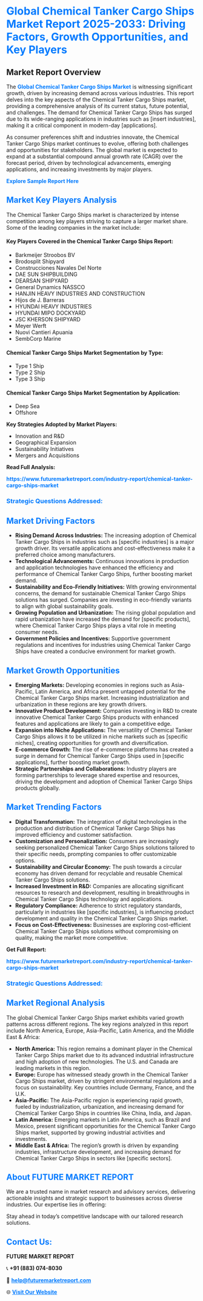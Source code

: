 <h1 style="color: #007BFF;">Global Chemical Tanker Cargo Ships Market Report 2025-2033: Driving Factors, Growth Opportunities, and Key Players</h1>

<section id="overview">
<h2>Market Report Overview</h2>
<p>The <a href="https://www.futuremarketreport.com/industry-report/chemical-tanker-cargo-ships-market" style="color: #007BFF; text-decoration: none;"><strong>Global Chemical Tanker Cargo Ships Market</strong></a> is witnessing significant growth, driven by increasing demand across various industries. This report delves into the key aspects of the Chemical Tanker Cargo Ships market, providing a comprehensive analysis of its current status, future potential, and challenges. The demand for Chemical Tanker Cargo Ships has surged due to its wide-ranging applications in industries such as [insert industries], making it a critical component in modern-day [applications].</p>
<p>As consumer preferences shift and industries innovate, the Chemical Tanker Cargo Ships market continues to evolve, offering both challenges and opportunities for stakeholders. The global market is expected to expand at a substantial compound annual growth rate (CAGR) over the forecast period, driven by technological advancements, emerging applications, and increasing investments by major players.</p>
</section>

<section id="overview">
<p><a href="https://www.futuremarketreport.com/request-sample/reportId=46039" style="color: #007BFF; text-decoration: none;"><strong>Explore Sample Report Here</strong></a></p>
</section>

<section id="key-players">
<h2 style="color: #007BFF;">Market Key Players Analysis</h2>
<p>The Chemical Tanker Cargo Ships market is characterized by intense competition among key players striving to capture a larger market share. Some of the leading companies in the market include:</p>
<h4>Key Players Covered in the Chemical Tanker Cargo Ships Report:</h4>
<ul><li>Barkmeijer Stroobos BV</li><li>Brodosplit Shipyard</li><li>Construcciones Navales Del Norte</li><li>DAE SUN SHIPBUILDING</li><li>DEARSAN SHIPYARD</li><li>General Dynamics NASSCO</li><li>HANJIN HEAVY INDUSTRIES AND CONSTRUCTION</li><li>Hijos de J. Barreras</li><li>HYUNDAI HEAVY INDUSTRIES</li><li>HYUNDAI MIPO DOCKYARD</li><li>JSC KHERSON SHIPYARD</li><li>Meyer Werft</li><li>Nuovi Cantieri Apuania</li><li>SembCorp Marine</li></ul>
<h4>Chemical Tanker Cargo Ships Market Segmentation by Type:</h4>
<ul><li>Type 1 Ship</li><li>Type 2 Ship</li><li>Type 3 Ship</li></ul>

<h4>Chemical Tanker Cargo Ships Market Segmentation by Application:</h4>
<ul><li>Deep Sea</li><li>Offshore</li></ul>
<p><strong>Key Strategies Adopted by Market Players:</strong></p>
<ul>
<li>Innovation and R&D</li>
<li>Geographical Expansion</li>
<li>Sustainability Initiatives</li>
<li>Mergers and Acquisitions</li>
</ul>
</section>

<section>
<p><strong>Read Full Analysis: </strong></p><a href="https://www.futuremarketreport.com/industry-report/chemical-tanker-cargo-ships-market" style="color: #007BFF; text-decoration: none;"><strong>https://www.futuremarketreport.com/industry-report/chemical-tanker-cargo-ships-market</strong></a>
<h3 style="color: #007BFF;">Strategic Questions Addressed:</h3>
</section>

<section id="driving-factors">
<h2 style="color: #007BFF;">Market Driving Factors</h2>
<ul>
<li><strong>Rising Demand Across Industries:</strong> The increasing adoption of Chemical Tanker Cargo Ships in industries such as [specific industries] is a major growth driver. Its versatile applications and cost-effectiveness make it a preferred choice among manufacturers.</li>
<li><strong>Technological Advancements:</strong> Continuous innovations in production and application technologies have enhanced the efficiency and performance of Chemical Tanker Cargo Ships, further boosting market demand.</li>
<li><strong>Sustainability and Eco-Friendly Initiatives:</strong> With growing environmental concerns, the demand for sustainable Chemical Tanker Cargo Ships solutions has surged. Companies are investing in eco-friendly variants to align with global sustainability goals.</li>
<li><strong>Growing Population and Urbanization:</strong> The rising global population and rapid urbanization have increased the demand for [specific products], where Chemical Tanker Cargo Ships plays a vital role in meeting consumer needs.</li>
<li><strong>Government Policies and Incentives:</strong> Supportive government regulations and incentives for industries using Chemical Tanker Cargo Ships have created a conducive environment for market growth.</li>
</ul>
</section>

<section id="growth-opportunities">
<h2 style="color: #007BFF;">Market Growth Opportunities</h2>
<ul>
<li><strong>Emerging Markets:</strong> Developing economies in regions such as Asia-Pacific, Latin America, and Africa present untapped potential for the Chemical Tanker Cargo Ships market. Increasing industrialization and urbanization in these regions are key growth drivers.</li>
<li><strong>Innovative Product Development:</strong> Companies investing in R&D to create innovative Chemical Tanker Cargo Ships products with enhanced features and applications are likely to gain a competitive edge.</li>
<li><strong>Expansion into Niche Applications:</strong> The versatility of Chemical Tanker Cargo Ships allows it to be utilized in niche markets such as [specific niches], creating opportunities for growth and diversification.</li>
<li><strong>E-commerce Growth:</strong> The rise of e-commerce platforms has created a surge in demand for Chemical Tanker Cargo Ships used in [specific applications], further boosting market growth.</li>
<li><strong>Strategic Partnerships and Collaborations:</strong> Industry players are forming partnerships to leverage shared expertise and resources, driving the development and adoption of Chemical Tanker Cargo Ships products globally.</li>
</ul>
</section>

<section id="trending-factors">
<h2 style="color: #007BFF;">Market Trending Factors</h2>
<ul>
<li><strong>Digital Transformation:</strong> The integration of digital technologies in the production and distribution of Chemical Tanker Cargo Ships has improved efficiency and customer satisfaction.</li>
<li><strong>Customization and Personalization:</strong> Consumers are increasingly seeking personalized Chemical Tanker Cargo Ships solutions tailored to their specific needs, prompting companies to offer customizable options.</li>
<li><strong>Sustainability and Circular Economy:</strong> The push towards a circular economy has driven demand for recyclable and reusable Chemical Tanker Cargo Ships solutions.</li>
<li><strong>Increased Investment in R&D:</strong> Companies are allocating significant resources to research and development, resulting in breakthroughs in Chemical Tanker Cargo Ships technology and applications.</li>
<li><strong>Regulatory Compliance:</strong> Adherence to strict regulatory standards, particularly in industries like [specific industries], is influencing product development and quality in the Chemical Tanker Cargo Ships market.</li>
<li><strong>Focus on Cost-Effectiveness:</strong> Businesses are exploring cost-efficient Chemical Tanker Cargo Ships solutions without compromising on quality, making the market more competitive.</li>
</ul>
</section>

<section>
<p><strong>Get Full Report: </strong></p><a href="https://www.futuremarketreport.com/industry-report/chemical-tanker-cargo-ships-market" style="color: #007BFF; text-decoration: none;"><strong>https://www.futuremarketreport.com/industry-report/chemical-tanker-cargo-ships-market</strong></a>
<h3 style="color: #007BFF;">Strategic Questions Addressed:</h3>
</section>


<section id="regional-analysis">
<h2 style="color: #007BFF;">Market Regional Analysis</h2>
<p>The global Chemical Tanker Cargo Ships market exhibits varied growth patterns across different regions. The key regions analyzed in this report include North America, Europe, Asia-Pacific, Latin America, and the Middle East & Africa:</p>
<ul>
<li><strong>North America:</strong> This region remains a dominant player in the Chemical Tanker Cargo Ships market due to its advanced industrial infrastructure and high adoption of new technologies. The U.S. and Canada are leading markets in this region.</li>
<li><strong>Europe:</strong> Europe has witnessed steady growth in the Chemical Tanker Cargo Ships market, driven by stringent environmental regulations and a focus on sustainability. Key countries include Germany, France, and the U.K.</li>
<li><strong>Asia-Pacific:</strong> The Asia-Pacific region is experiencing rapid growth, fueled by industrialization, urbanization, and increasing demand for Chemical Tanker Cargo Ships in countries like China, India, and Japan.</li>
<li><strong>Latin America:</strong> Emerging markets in Latin America, such as Brazil and Mexico, present significant opportunities for the Chemical Tanker Cargo Ships market, supported by growing industrial activities and investments.</li>
<li><strong>Middle East & Africa:</strong> The region’s growth is driven by expanding industries, infrastructure development, and increasing demand for Chemical Tanker Cargo Ships in sectors like [specific sectors].</li>
</ul>
</section>

<footer>
<h2 style="color: #007BFF;">About FUTURE MARKET REPORT</h2>
<p>We are a trusted name in market research and advisory services, delivering actionable insights and strategic support to businesses across diverse industries. Our expertise lies in offering:</p>

<p>Stay ahead in today’s competitive landscape with our tailored research solutions.</p>

<h2 style="color: #007BFF;">Contact Us:</h2>
<p><strong>FUTURE MARKET REPORT</strong></p>
<p>📞 <strong>+91 (883) 074-8030</strong></p>
<p>📧 <strong><a href="mailto:help@futuremarketreport.com" style="color: #007BFF;">help@futuremarketreport.com</a></strong></p>
<p>🌐 <strong><a href="https://www.futuremarketreport.com/" style="color: #007BFF;">Visit Our Website</a></strong></p>
</footer>